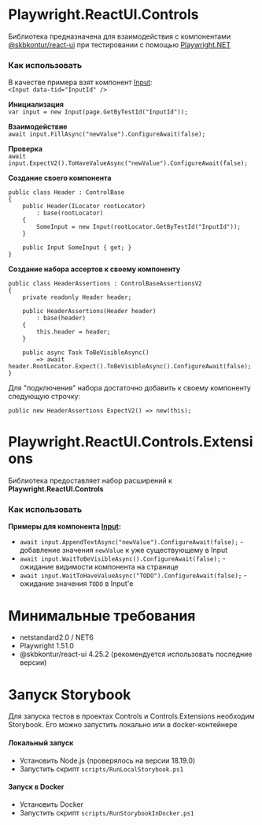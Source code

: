# Playwright.ReactUI.Controls

Библиотека предназначена для взаимодействия с компонентами [@skbkontur/react-ui](https://github.com/skbkontur/retail-ui) при тестировании с помощью [Playwright.NET](https://github.com/microsoft/playwright-dotnet)

### Как использовать  

В качестве примера взят компонент [Input](https://tech.skbkontur.ru/kontur-ui/?path=/docs/react-ui_input-data-input--docs):  
`<Input data-tid="InputId" />`

**Инициализация**  
`var input = new Input(page.GetByTestId("InputId"));`  

**Взаимодействие**  
`await input.FillAsync("newValue").ConfigureAwait(false);`  

**Проверка**  
`await input.ExpectV2().ToHaveValueAsync("newValue").ConfigureAwait(false);`  

**Создание своего компонента**  
```
public class Header : ControlBase
{
    public Header(ILocator rootLocator)
        : base(rootLocator)
    {
        SomeInput = new Input(rootLocator.GetByTestId("InputId"));
    }
    
    public Input SomeInput { get; }
}
```

**Создание набора ассертов к своему компоненту**
```
public class HeaderAssertions : ControlBaseAssertionsV2
{
    private readonly Header header;
    
    public HeaderAssertions(Header header)
        : base(header)
    {
        this.header = header;
    }
    
    public async Task ToBeVisibleAsync()
        => await header.RootLocator.Expect().ToBeVisibleAsync().ConfigureAwait(false);
}
```

Для "подключения" набора достаточно добавить к своему компоненту следующую строчку:
```
public new HeaderAssertions ExpectV2() => new(this);
```

# Playwright.ReactUI.Controls.Extensions

Библиотека предоставляет набор расширений к **Playwright.ReactUI.Controls**

### Как использовать  

**Примеры для компонента [Input](https://tech.skbkontur.ru/kontur-ui/?path=/docs/react-ui_input-data-input--docs):**  

+ `await input.AppendTextAsync("newValue").ConfigureAwait(false);` - добавление значения `newValue` к уже существующему в Input  
+ `await input.WaitToBeVisibleAsync().ConfigureAwait(false);` - ожидание видимости компонента на странице  
+ `await input.WaitToHaveValueAsync("TODO").ConfigureAwait(false);` - ожидание значения `TODO` в Input'e  

# Минимальные требования

+ netstandard2.0 / NET6
+ Playwright 1.51.0
+ @skbkontur/react-ui 4.25.2 (рекомендуется использовать последние версии)

# Запуск Storybook

Для запуска тестов в проектах Controls и Controls.Extensions необходим Storybook. Его можно запустить локально или в docker-контейнере 

#### Локальный запуск

+ Установить Node.js (проверялось на версии 18.19.0)
+ Запустить скрипт `scripts/RunLocalStorybook.ps1`

#### Запуск в Docker

+ Установить Docker
+ Запустить скрипт `scripts/RunStorybookInDocker.ps1`
